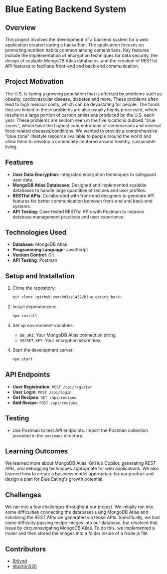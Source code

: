 # Blue Eating Backend System

## Overview
This project involves the development of a backend system for a web application created during a hackathon. The application focuses on promoting nutrition habits common among centenarians. Key features include the implementation of encryption techniques for data security, the design of scalable MongoDB Atlas databases, and the creation of RESTful API features to facilitate front-end and back-end communication.

## Project Motivation
The U.S. is facing a growing population that is affected by problems such as obesity, cardiovascular disease, diabetes and more. These problems often lead to high medical costs, which can be devastating for people. The foods that are linked to these problems are also usually highly processed, which results in a large portion of carbon emissions produced by the U.S. each year. These problems are seldom seen in the five locations dubbed "blue zones", which have the highest concentrations of centenarians and minimal food-related diseases/conditions. We wanted to provide a comprehensive "blue zone" lifestyle resource available to people around the world and allow them to develop a community centered around healthy, sustainable living.

## Features
- **User Data Encryption**: Integrated encryption techniques to safeguard user data.
- **MongoDB Atlas Databases**: Designed and implemented scalable databases to handle large quantities of recipes and user profiles.
- **RESTful APIs**: Collaborated with front-end designers to generate API features for better communication between front-end and back-end systems.
- **API Testing**: Case tested RESTful APIs with Postman to improve database management practices and user experience.

## Technologies Used
- **Database**: MongoDB Atlas
- **Programming Language**: JavaScript
- **Version Control**: Git
- **API Testing**: Postman

## Setup and Installation
1. Clone the repository:
   ```sh
   git clone <github.com/kdiaz1452/blue_eating_back>
   ```
2. Install dependencies:
   ```sh
   npm install
   ```
3. Set up environment variables:
   - `DB_URI`: Your MongoDB Atlas connection string.
   - `SECRET_KEY`: Your encryption secret key.
   
4. Start the development server:
   ```sh
   npm start
   ```

## API Endpoints
- **User Registration**: `POST /api/register`
- **User Login**: `POST /api/login`
- **Get Recipes**: `GET /api/recipes`
- **Add Recipe**: `POST /api/recipes`

## Testing
- Use Postman to test API endpoints. Import the Postman collection provided in the `postman/` directory.

## Learning Outcomes
We learned more about MongoDB Atlas, GitHub Copilot, generating REST APIs, and debugging techniques appropriate for web applications. We also learned how to create a business model appropriate for our product and design a plan for Blue Eating's growth potential.

## Challenges
We ran into a few challenges throughout our project. We initially ran into some difficulties connecting the databases using MongoDB Atlas and initializing the REST APIs we generated via those APIs. Specifically, we had some difficulty passing recipe images into our database, but resolved that issue by circumnavigating MongoDB Atlas. To do this, we implemented a muter and then stored the images into a folder inside of a Node.js file.

## Contributors
- [Brilynd]([https://github.com/your-github-profile](https://github.com/Brilynd))
- [eburton520]([https://github.com/collaborator-github-profile](https://github.com/eburton520))
